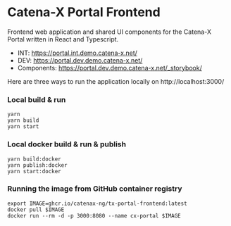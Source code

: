 # Catena-X Portal Frontend

Frontend web application and shared UI components for the Catena-X Portal written in React and Typescript.

* INT: https://portal.int.demo.catena-x.net/
* DEV: https://portal.dev.demo.catena-x.net/
* Components: https://portal.dev.demo.catena-x.net/_storybook/


Here are three ways to run the application locally on http://localhost:3000/

### Local build & run

    yarn
    yarn build
    yarn start


### Local docker build & run & publish

    yarn build:docker
    yarn publish:docker
    yarn start:docker


### Running the image from GitHub container registry

    export IMAGE=ghcr.io/catenax-ng/tx-portal-frontend:latest
    docker pull $IMAGE
    docker run --rm -d -p 3000:8080 --name cx-portal $IMAGE

